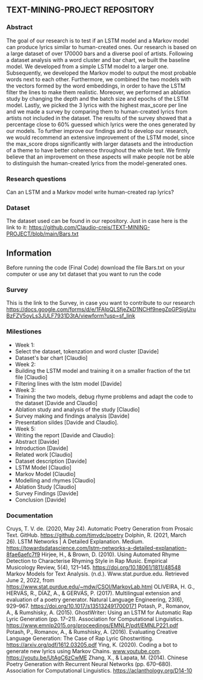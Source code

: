 ## TEXT-MINING-PROJECT REPOSITORY

### Abstract

The goal of our research is to test if an LSTM model and a Markov model can produce lyrics similar to human-created ones. Our research is based on a large dataset of over 170000 bars and a diverse pool of artists. Following a dataset analysis with a word cluster and bar chart, we built the baseline model. We developed from a simple LSTM model to a larger one. Subsequently, we developed the Markov model to output the most probable words next to each other. Furthermore, we combined the two models with the vectors formed by the word embeddings, in order to have the LSTM filter the lines to make them realistic. Moreover, we performed an ablation study by changing the depth and the batch size and epochs of the LSTM model. Lastly, we picked the 3 lyrics with the highest max_score per line and we made a survey by comparing them to human-created lyrics from artists not included in the dataset. The results of the survey showed that a percentage close to 60% guessed which lyrics were the ones generated by our models. To further improve our findings and to develop our research, we would recommend an extensive improvement of the LSTM model, since the max_score drops significantly with larger datasets and the introduction of a theme to have better coherence throughout the whole text. We firmly believe that an improvement on these aspects will make people not be able to distinguish the human-created lyrics from the model-generated ones.


### Research questions

Can an LSTM and a Markov model write human-created rap lyrics?

### Dataset

The dataset used can be found in our repository. Just in case here is the link to it: https://github.com/Claudio-creis/TEXT-MINING-PROJECT/blob/main/Bars.txt

## Information

Before running the code (Final Code) download the file Bars.txt on your computer or use any txt dataset that you want to run the code

### Survey

This is the link to the Survey, in case you want to contribute to our research https://docs.google.com/forms/d/e/1FAIpQLSfjeZkD1NCHf9negZpGPSjgUruBzFZV5oyLs3JULF7931D3tA/viewform?usp=sf_link

### Milestiones

- Week 1:
- Select the dataset, tokenzation and word cluster [Davide]
- Dataset's bar chart [Claudio]
- Week 2:
- Building the LSTM model and training it on a smaller fraction of the txt file [Claudio]
- Filtering lines with the lstm model [Davide] 
- Week 3:
- Training the two models, debug rhyme problems and adapt the code to the dataset [Davide and Claudio]  
- Ablation study and analysis of the study [Claudio]
- Survey making and findings analysis [Davide] 
- Presentation sildes [Davide and Claudio]. 
- Week 5: 
- Writing the report [Davide and Claudio]:
- Abstract [Davide]
- Introduction [Davide]
- Related work [Claudio]
- Dataset description [Davide]
- LSTM Model [Claudio]
- Markov Model [Claudio]
- Modelling and rhymes [Claudio]
- Ablation Study [Claudio]
- Survey Findings [Davide] 
- Conclusion [Davide]

### Documentation

Cruys, T. V. de. (2020, May 24). Automatic Poetry Generation from Prosaic Text. GitHub. https://github.com/timvdc/poetry 
Dolphin, R. (2021, March 26). LSTM Networks | A Detailed Explanation. Medium. https://towardsdatascience.com/lstm-networks-a-detailed-explanation-8fae6aefc7f9 
Hirjee, H., & Brown, D. (2010). Using Automated Rhyme Detection to Characterise Rhyming Style in Rap Music. Empirical Musicology Review, 5(4), 121–145. https://doi.org/10.18061/1811/48548 
Markov Models for Text Analysis. (n.d.). Www.stat.purdue.edu. Retrieved June 2, 2022, from https://www.stat.purdue.edu/~mdw/CSOI/MarkovLab.html 
OLIVEIRA, H. G., HERVÁS, R., DÍAZ, A., & GERVÁS, P. (2017). Multilingual extension and evaluation of a poetry generator. Natural Language Engineering, 23(6), 929–967. https://doi.org/10.1017/s1351324917000171 
Potash, P., Romanov, A., & Rumshisky, A. (2015). GhostWriter: Using an LSTM for Automatic Rap Lyric Generation (pp. 17–21). Association for Computational Linguistics. https://www.emnlp2015.org/proceedings/EMNLP/pdf/EMNLP221.pdf 
Potash, P., Romanov, A., & Rumshisky, A. (2016). Evaluating Creative Language Generation: The Case of Rap Lyric Ghostwriting. https://arxiv.org/pdf/1612.03205.pdf 
Ying, K. (2020). Coding a bot to generate new lyrics using Markov Chains. www.youtube.com.  https://youtu.be/UtAgC6zCwME 
Zhang, X., & Lapata, M. (2014). Chinese Poetry Generation with Recurrent Neural Networks (pp. 670–680). Association for Computational Linguistics. https://aclanthology.org/D14-10

